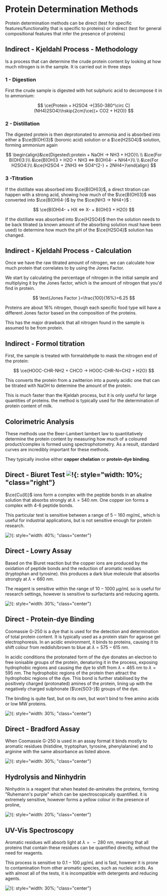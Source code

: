 # Protein Determination Methods

Protein determination methods can be direct (test for specific features/functionality that is specific to proteins) or indirect (test for general compositional features that infer the presence of proteins)

## Indirect - Kjeldahl Process - Methodology

Is a process that can determine the crude protein content by looking at how much nitrogen is in the sample. It is carried out in three steps

### 1 - Digestion

First the crude sample is digested with hot sulphuric acid to decompose it in to ammonium:

$$
\ce{Protein + H2SO4 ->[350-380^\circ C] (NH4)2SO4}\hskip{2cm}\ce{(+ CO2 + H2O)}
$$

### 2 - Distillation

The digested protein is then deprotonated to ammonia and is absorbed into either a $\ce{B(OH)3}$ (boronic acid) solution or a $\ce{H2SO4}$ solution, forming ammonium again



$$
\begin{align}&\ce{Digested\:protein + NaOH -> NH3 + H2O}\\
\\
&\ce{For B(OH)3:}\\
&\ce{B(OH)3 + H2O + NH3 <=> B(OH)4- + NH4+}\\
\\
&\ce{For H2SO4:}\\
&\ce{H2SO4 + 2NH3 <=> SO4^{2-} + 2NH4+}\end{align}
$$



### 3 -Titration

If the distillate was absorbed into $\ce{B(OH)3}$, a direct titration can happen with a strong acid, showing how much of the $\ce{B(OH)3}$ was converted into $\ce{B(OH)4-}$ by the $\ce{NH3 -> NH4+}$ :

$$
\ce{B(OH)4- + HX <=> X- + B(OH)3 + H2O}
$$

If the distillate was absorbed into $\ce{H2SO4}$ then the solution needs to be back titrated (a known amount of the absorbing solution must have been used) to determine how much the pH of the $\ce{H2SO4}$ solution has changed.



## Indirect - Kjeldahl Process - Calculation

Once we have the raw titrated amount of nitrogen, we can calculate how much protein that correlates to by using the Jones Factor.

We start by calculating the percentage of nitrogen in the initial sample and multiplying it by the Jones factor, which is the amount of nitrogen that you'd find in protein.

$$
\text{Jones Factor }=\frac{100}{16%}=6.25 
$$

Proteins are about 16% nitrogen, though each specific food type will have a different Jones factor based on the composition of the proteins.

This has the major drawback that all nitrogen found in the sample is assumed to be from protein.



## Indirect - Formol titration

First, the sample is treated with formaldehyde to mask the nitrogen end of the protein:

$$
\ce{HOOC-CHR-NH2 + CHCO -> HOOC-CHR-N=CH2 + H2O}
$$

This converts the protein from a zwitterion into a purely acidic one that can be titrated with NaOH to determine the amount of the protein.

This is much faster than the Kjeldah process, but it is only useful for large quantities of proteins. the method is typically used for the determination of protein content of milk.

## Colorimetric Analysis

These methods use the Beer-Lambert lambert law to quantitatively determine the protein content by measuring how much of a coloured product/complex is formed using spectrophotometry. As a result, standard curves are incredibly important for these methods.

They typically involve either **copper chelation** or **protein-dye binding**.



## Direct - Biuret Test ![!](http://2.bp.blogspot.com/-chQIHIHZHQk/UnW7qStHz9I/AAAAAAAAAEw/CxoRCEJdMWs/s400/hasil+biuret.jpg){: style="width: 10%; "class="right"}

$\ce{Cu(II)}$ ions form a complex with the peptide bonds in an alkaline solution that absorbs strongly at $\lambda=540\: nm$. One copper ion forms a complex with 4-6 peptide bonds.

This particular test is sensitive between a range of $5-160\:mg/mL$, which is useful for industrial applications, but is not sensitive enough for protein research.

![!](https://www.chemistrylearner.com/wp-content/uploads/2020/01/Biuret-Test-Principle.jpg){: style="width: 40%; "class="center"}

## Direct - Lowry Assay 

Based on the Biuret reaction but the copper ions are produced by the oxidation of peptide bonds and the reduction of aromatic residues (tryptophan and tyrosine). this produces a dark blue molecule that absorbs strongly at $\lambda=660\:nm$.

The reagent is sensitive within the range of $10-1000\:\mu g/mL$ so is useful for research settings, however is sensitive to surfactants and reducing agents.

![!](http://ainulizzatti.weebly.com/uploads/6/0/7/3/60739795/806886182.jpg){: style="width: 30%; "class="center"}

## Direct - Protein-dye Binding 

Coomassie G-250 is a dye that is used for the detection and determination of total protein content. It is typically used as a protein stain for agarose gel electrophoresis. In an acidic environment, it binds to proteins, causing it to shift colour from reddish/brown to blue at $\lambda=575-615\:nm$.

In acidic conditions the protonated form of the dye donates an electron to free ionisable groups of the protein, denaturing it in the process, exposing hydrophobic regions and causing the dye to shift from $\lambda=465\:nm$ to $\lambda=595\:nm$. The hydrophobic regions of the protein then attract the hydrophobic regions of the dye. This bond is further stabilised by the positively charged (protonated) amines of the protein, lining up with the negatively charged sulphonate ($\ce{SO3-}$) groups of the dye.

The binding is quite fast, but on its own, but won't bind to free amino acids or low MW proteins.

![!](https://upload.wikimedia.org/wikipedia/commons/thumb/1/12/Coomassie_Brilliant_Blue_R-250.svg/1024px-Coomassie_Brilliant_Blue_R-250.svg.png){: style="width: 30%; "class="center"}



## Direct - Bradford Assay 

When Coomassie G-250 is used in an assay format it binds mostly to aromatic residues (histidine, tryptophan, tyrosine, phenylalanine) and to arginine with the same absorbance as listed above.

![!](https://preview.redd.it/nlfap0vi04t31.jpg?width=960&crop=smart&auto=webp&s=a4602b4f068a78736998ff91ff1c5e57fa38615f){: style="width: 30%; "class="center"}

## Hydrolysis and Ninhydrin 

Ninhydrin is a reagent that when heated de-aminates the proteins, forming "Ruhemann's purple" which can be spectroscopically quantified. it is extremely sensitive, however forms a yellow colour in the presence of proline,

![!](https://ars.els-cdn.com/content/image/3-s2.0-B9780120954407500044-f02-11-9780120954407.gif?_){: style="width: 20%; "class="center"}

## UV-Vis Spectroscopy 

Aromatic residues will absorb light at $\lambda=\sim280\:nm$, meaning that all proteins that contain these residues can be quantified directly, without the need for reagents.

This process is sensitive to $0.1-100\:\mu g/mL$ and is fast, however it is prone to contamination from other aromatic species, such as nucleic acids. As with almost all of the tests, it is incompatible with detergents and reducing agents.

![!](https://www.researchgate.net/profile/Deepti_Joshi5/publication/261048037/figure/fig1/AS:392514902216706@1470594253413/UV-vis-spectra-of-a-fresh-egg-white-protein-in-deionised-water-b-egg-white-protein-in_W640.jpg){: style="width: 30%; "class="center"}